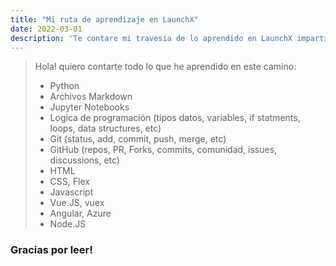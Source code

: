 ```yaml
---
title: "Mi ruta de aprendizaje en LaunchX"
date: 2022-03-01
description: 'Te contare mi travesia de lo aprendido en LaunchX impartido por Innovaccion Virtual'
---
```


> Hola! quiero contarte todo lo que he aprendido en este camino:
>
> - Python
> - Archivos Markdown
> - Jupyter Notebooks
> - Logica de programación (tipos datos, variables, if statments, loops, data structures, etc)
> - Git (status, add, commit, push, merge, etc)
> - GitHub (repos, PR, Forks, commits, comunidad, issues, discussions, etc)
> - HTML
> - CSS, Flex
> - Javascript
> - Vue.JS, vuex
> - Angular, Azure
> - Node.JS

### Gracias por leer!
